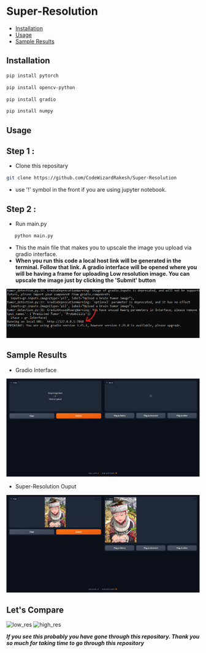 # Super-Resolution
   - [Installation](https://github.com/CodeWizardRakesh/Super-Resolution#installation)
   - [Usage](https://github.com/CodeWizardRakesh/Super-Resolution/blob/main/README.md#usage)
   - [Sample Results](https://github.com/CodeWizardRakesh/Super-Resolution/blob/main/README.md#sample-results)
## Installation
   ``` bash
   pip install pytorch
   ```
   ``` bash
   pip install opencv-python
   ```
   ``` bash
   pip install gradio
   ```
   ``` bash
   pip install numpy
   ```
## Usage
## Step 1 :
 - Clone this repositary
 ```bash
git clone https://github.com/CodeWizardRakesh/Super-Resolution
 ```
 - use '!' symbol in the front if you are using jupyter notebook.
## Step 2 :
   - Run main.py
   ```bash
      python main.py
   ```
   - This the main file that makes you to upscale the image you upload via gradio interface.
   - **When you run this code a local host link will be generated in the terminal. Follow that link. A gradio interface will be opened where you will be having a frame for uploading Low resolution image. You can upscale the image just by clicking the 'Submit' button**

![run_cmd](https://github.com/CodeWizardRakesh/Super-Resolution/blob/main/images/run.png)
## Sample Results
- Gradio Interface

![gradio_interface](https://github.com/CodeWizardRakesh/Super-Resolution/blob/main/images/Gradio%20interface.png)

- Super-Resolution Ouput
  
![Super-Resolution Ouput_screenshot](https://github.com/CodeWizardRakesh/Super-Resolution/blob/main/images/high%20res%20output.png)

## Let's Compare

![low_res]()      ![high_res]()




***If you see this probably you have gone through this repositary. Thank you so much for taking time to go through this repository***
